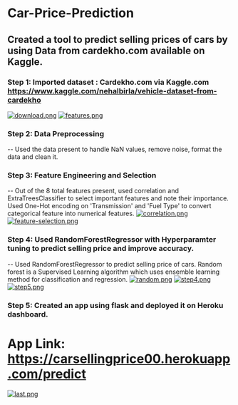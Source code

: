 # Car-Price-Prediction
## Created a tool to predict selling prices of cars by using Data from cardekho.com available on Kaggle. 
### Step 1: Imported dataset : Cardekho.com via Kaggle.com https://www.kaggle.com/nehalbirla/vehicle-dataset-from-cardekho
[![download.png](https://i.postimg.cc/tTHCBg1P/download.png)](https://postimg.cc/GBqC2dxh)
[![features.png](https://i.postimg.cc/6qhCcSYV/features.png)](https://postimg.cc/CnzZLvyd)

### Step 2: Data Preprocessing
-- Used the data present to handle NaN values, remove noise, format the data and clean it. 

### Step 3: Feature Engineering and Selection 
-- Out of the 8 total features present, used correlation and ExtraTreesClassifier to select important features and note their importance. Used One-Hot encoding on 'Transmission' and 'Fuel Type' to convert categorical feature into numerical features. 
[![correlation.png](https://i.postimg.cc/Nfp04Y7C/correlation.png)](https://postimg.cc/bsS8y751)[![feature-selection.png](https://i.postimg.cc/NFNw1Gq1/feature-selection.png)](https://postimg.cc/2LBJYD56)
 
### Step 4: Used RandomForestRegressor with Hyperparamter tuning to predict selling price and improve accuracy. 
-- Used RandomForestRegressor to predict selling price of cars. Random forest is a Supervised Learning algorithm which uses ensemble learning method for classification and regression.
[![random.png](https://i.postimg.cc/JnSBq8NB/random.png)](https://postimg.cc/bDHJyKFz)
[![step4.png](https://i.postimg.cc/jjFTwSTP/step4.png)](https://postimg.cc/yJct2Bk8)
[![step5.png](https://i.postimg.cc/yd3HFC65/step5.png)](https://postimg.cc/JD8vLgkc)

### Step 5: Created an app using flask and deployed it on Heroku dashboard. 
# App Link: https://carsellingprice00.herokuapp.com/predict
[![last.png](https://i.postimg.cc/9FbZ66Vs/last.png)](https://postimg.cc/rKdDWYD9)

